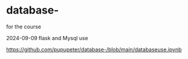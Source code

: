 # database-
for the course

2024-09-09 flask and Mysql use

https://github.com/pupupeter/database-/blob/main/databaseuse.ipynb
